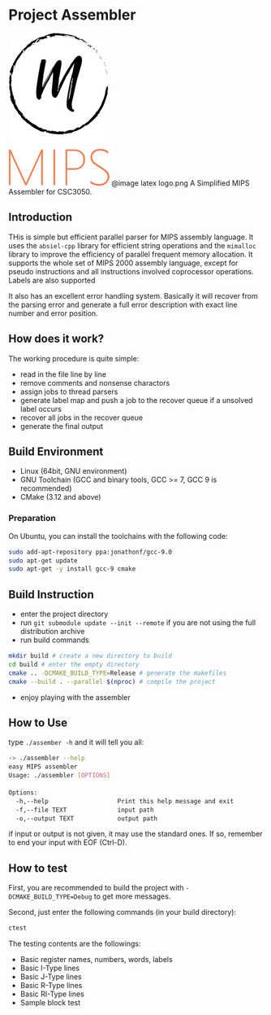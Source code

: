 # Project Assembler
![Assembler](misc/logo.png)
@image latex logo.png 
A Simplified MIPS Assembler for CSC3050.
## Introduction
THis is simple but efficient parallel parser for MIPS assembly language. It uses the `absiel-cpp` library for efficient 
string operations and the `mimalloc` library to improve the efficiency of parallel frequent memory allocation. It supports the
whole set of MIPS 2000 assembly language, except for pseudo instructions and all instructions involved coprocessor operations.
Labels are also supported

It also has an excellent error handling system. Basically it will recover from the parsing error and generate a full error
description with exact line number and error position.

## How does it work?
The working procedure is quite simple:
- read in the file line by line
- remove comments and nonsense charactors
- assign jobs to thread parsers
- generate label map and push a job to the recover queue if a unsolved label occurs
- recover all jobs in the recover queue
- generate the final output

## Build Environment
- Linux (64bit, GNU environment)
- GNU Toolchain (GCC and binary tools, GCC >= 7, GCC 9 is recommended)
- CMake (3.12 and above)
### Preparation 
On Ubuntu, you can install the toolchains with the following code:
```bash
sudo add-apt-repository ppa:jonathonf/gcc-9.0
sudo apt-get update
sudo apt-get -y install gcc-9 cmake
```

## Build Instruction
- enter the project directory
- run `git submodule update --init --remote` if you are not using the full distribution archive 
- run build commands
```bash
mkdir build # create a new directory to build
cd build # enter the empty directory
cmake .. -DCMAKE_BUILD_TYPE=Release # generate the makefiles
cmake --build . --parallel $(nproc) # compile the project
```
- enjoy playing with the assembler

## How to Use
type `./assember -h` and it will tell you all:
```bash
-> ./assembler --help
easy MIPS assembler
Usage: ./assembler [OPTIONS]

Options:
  -h,--help                   Print this help message and exit
  -f,--file TEXT              input path
  -o,--output TEXT            output path
```
if input or output is not given, it may use the standard ones. If so, remember to end your input with EOF (Ctrl-D).

## How to test
First, you are recommended to build the project with `-DCMAKE_BUILD_TYPE=Debug` to get more messages.

Second, just enter the following commands (in your build directory):
```bash
ctest
```

The testing contents are the followings:
- Basic register names, numbers, words, labels
- Basic I-Type lines
- Basic J-Type lines
- Basic R-Type lines
- Basic RI-Type lines
- Sample block test